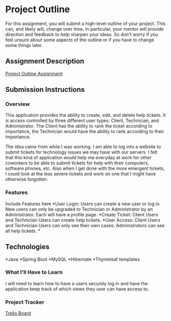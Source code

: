 # Project Outline
For this assignment, you will submit a high-level outline of your project. This can, and likely will, change over time. In particular, your mentor will provide direction and feedback to help sharpen your ideas. So don't worry if you feel unsure about some aspects of the outline or if you have to change some things later.

## Assignment Description
[Project Outline Assignment](https://education.launchcode.org/liftoff/modules/assignments/project-outline)

## Submission Instructions

### Overview
This application provides the ability to create, edit, and delete help tickets. It is access controlled by three different user types: Client, Technician, and Administrator. The Client has the ability to rank the ticket according to importance, the Technician would have the ability to rank according to their importance.

The idea came from while I was working. I am able to log into a website to submit tickets for technology issues we may have with our servers. I felt that this kind of application would help me everyday at work for other coworkers to be able to submit tickets for help with their computers, software phones, etc. Also when I get done with the more emergent tickets, I could look at the less severe tickets and work on one that I might have otherwise forgotten.  



### Features
Include Features here
*User Login: Users can create a new user or log in. New users can only be upgraded to Technician or Administrator by an Administrator. Each will have a profile page.
*Create Ticket: Client Users and Technician Users can create help tickets.
*User Access: Client Users and Technician Users can only see their own cases. Administrators can see all help tickets. 
*
## Technologies
*Java
*Spring Boot
*MySQL
*Hibernate
*Thymeleaf templates
### What I'll Have to Learn
I will need to learn how to have a users securely log in and have the application keep track of which views they user can have access to. 
### Project Tracker
[Trello Board](https://trello.com/b/5AzorhIX/liftoff)
